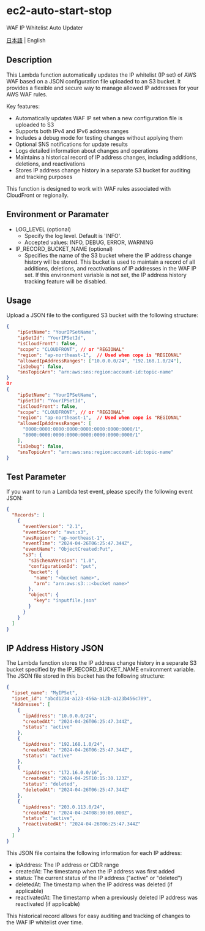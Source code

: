 # ec2-auto-start-stop

WAF IP Whitelist Auto Updater

[日本語](README.ja.md) | English

## Description

This Lambda function automatically updates the IP whitelist (IP set) of AWS WAF based on a JSON configuration file uploaded to an S3 bucket. It provides a flexible and secure way to manage allowed IP addresses for your AWS WAF rules.

Key features:

- Automatically updates WAF IP set when a new configuration file is uploaded to S3
- Supports both IPv4 and IPv6 address ranges
- Includes a debug mode for testing changes without applying them
- Optional SNS notifications for update results
- Logs detailed information about changes and operations
- Maintains a historical record of IP address changes, including additions, deletions, and reactivations
- Stores IP address change history in a separate S3 bucket for auditing and tracking purposes

This function is designed to work with WAF rules associated with CloudFront or regionally.

## Environment or Paramater

- LOG_LEVEL (optional)
  - Specify the log level. Default is 'INFO'.
  - Accepted values: INFO, DEBUG, ERROR, WARNING
- IP_RECORD_BUCKET_NAME (optional)
  - Specifies the name of the S3 bucket where the IP address change history will be stored. This bucket is used to maintain a record of all additions, deletions, and reactivations of IP addresses in the WAF IP set. If this environment variable is not set, the IP address history tracking feature will be disabled.

## Usage

Upload a JSON file to the configured S3 bucket with the following structure:

```json
{
    "ipSetName": "YourIPSetName",
    "ipSetId": "YourIPSetId",
    "isCloudFront": false,
    "scope": "CLOUDFRONT", // or "REGIONAL"
    "region": "ap-northeast-1",  // Used when cope is "REGIONAL"
    "allowedIpAddressRanges": ["10.0.0.0/24", "192.168.1.0/24"],
    "isDebug": false,
    "snsTopicArn": "arn:aws:sns:region:account-id:topic-name"
}
Or
{
    "ipSetName": "YourIPSetName",
    "ipSetId": "YourIPSetId",
    "isCloudFront": false,
    "scope": "CLOUDFRONT", // or "REGIONAL"
    "region": "ap-northeast-1",  // Used when cope is "REGIONAL"
    "allowedIpAddressRanges": [
      "0000:0000:0000:0000:0000:0000:0000:0000/1",
      "8000:0000:0000:0000:0000:0000:0000:0000/1"
    ],
    "isDebug": false,
    "snsTopicArn": "arn:aws:sns:region:account-id:topic-name"
}
```

## Test Parameter

If you want to run a Lambda test event, please specify the following event JSON:

```json
{
  "Records": [
    {
      "eventVersion": "2.1",
      "eventSource": "aws:s3",
      "awsRegion": "ap-northeast-1",
      "eventTime": "2024-04-26T06:25:47.344Z",
      "eventName": "ObjectCreated:Put",
      "s3": {
        "s3SchemaVersion": "1.0",
        "configurationId": "put",
        "bucket": {
          "name": "<bucket name>",
          "arn": "arn:aws:s3:::<bucket name>"
        },
        "object": {
          "key": "inputfile.json"
        }
      }
    }
  ]
}
```

## IP Address History JSON

The Lambda function stores the IP address change history in a separate S3 bucket specified by the IP_RECORD_BUCKET_NAME environment variable. The JSON file stored in this bucket has the following structure:

```json
{
  "ipset_name": "MyIPSet",
  "ipset_id": "abcd1234-a123-456a-a12b-a123b456c789",
  "Addresses": [
    {
      "ipAddress": "10.0.0.0/24",
      "createdAt": "2024-04-26T06:25:47.344Z",
      "status": "active"
    },
    {
      "ipAddress": "192.168.1.0/24",
      "createdAt": "2024-04-26T06:25:47.344Z",
      "status": "active"
    },
    {
      "ipAddress": "172.16.0.0/16",
      "createdAt": "2024-04-25T10:15:30.123Z",
      "status": "deleted",
      "deletedAt": "2024-04-26T06:25:47.344Z"
    },
    {
      "ipAddress": "203.0.113.0/24",
      "createdAt": "2024-04-24T08:30:00.000Z",
      "status": "active",
      "reactivatedAt": "2024-04-26T06:25:47.344Z"
    }
  ]
}
```

This JSON file contains the following information for each IP address:

- ipAddress: The IP address or CIDR range
- createdAt: The timestamp when the IP address was first added
- status: The current status of the IP address ("active" or "deleted")
- deletedAt: The timestamp when the IP address was deleted (if applicable)
- reactivatedAt: The timestamp when a previously deleted IP address was reactivated (if applicable)

This historical record allows for easy auditing and tracking of changes to the WAF IP whitelist over time.
